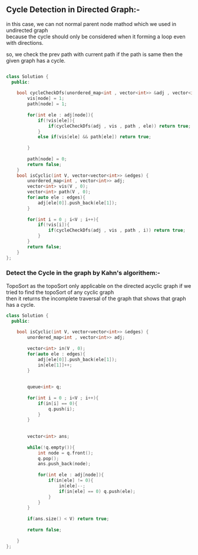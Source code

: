 
## Cycle Detection in Directed Graph:-
in this case, we can not normal parent node mathod which we used in undirected graph  
because the cycle should only be considered when it forming a loop even with directions.

so, we check the prev path with current path if the path is same then the given graph has a cycle.

```cpp

class Solution {
  public:
  
    bool cycleCheckDfs(unordered_map<int , vector<int>> &adj , vector<int> &vis , vector<int> &path , int node){
        vis[node] = 1;
        path[node] = 1;
        
        for(int ele : adj[node]){
            if(!vis[ele]){
                if(cycleCheckDfs(adj , vis , path , ele)) return true;
            }
            else if(vis[ele] && path[ele]) return true;
            
        }
        
        path[node] = 0;
        return false;
    }
    bool isCyclic(int V, vector<vector<int>> &edges) {
        unordered_map<int , vector<int>> adj;
        vector<int> vis(V , 0);
        vector<int> path(V , 0);
        for(auto ele : edges){
            adj[ele[0]].push_back(ele[1]);
        }
        
        for(int i = 0 ; i<V ; i++){
            if(!vis[i]){
                if(cycleCheckDfs(adj , vis , path , i)) return true;
            }
        }
        return false;
    }
};

```

### Detect the Cycle in the graph by Kahn's algorithem:-
TopoSort
as the topoSort only applicable on the directed acyclic graph if we tried to find the topoSort of any cyclic graph  
then it returns the incomplete traversal of the graph that shows that graph has a cycle.

```cpp
class Solution {
  public:
  
    bool isCyclic(int V, vector<vector<int>> &edges) {
        unordered_map<int , vector<int>> adj;
        
        vector<int> in(V , 0);
        for(auto ele : edges){
            adj[ele[0]].push_back(ele[1]);
            in[ele[1]]++;
        }
        
        
        queue<int> q;
        
        for(int i = 0 ; i<V ; i++){
            if(in[i] == 0){
                q.push(i);
            }
        }
        
        
        vector<int> ans;
        
        while(!q.empty()){
            int node = q.front();
            q.pop();
            ans.push_back(node);
            
            for(int ele : adj[node]){
                if(in[ele] != 0){
                    in[ele]--;
                    if(in[ele] == 0) q.push(ele);
                }
            }
        }
        
        if(ans.size() < V) return true;
        
        return false;
        
    }
};

```
